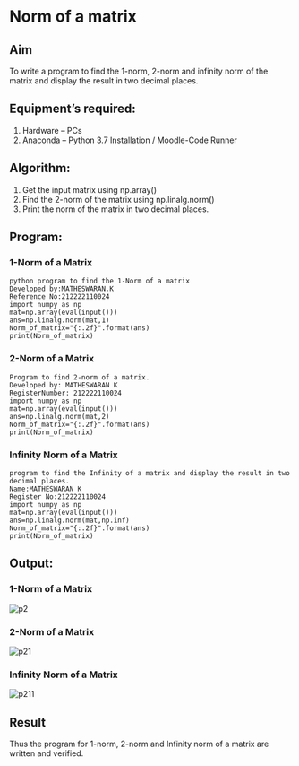 # Norm of a matrix
## Aim
To write a program to find the 1-norm, 2-norm and infinity norm of the matrix and display the result in two decimal places.
## Equipment’s required:
1.	Hardware – PCs
2.	Anaconda – Python 3.7 Installation / Moodle-Code Runner
## Algorithm:
1. Get the input matrix using np.array()   
2. Find the 2-norm of the matrix using np.linalg.norm()
3. Print the norm of the matrix in two decimal places.
## Program:
### 1-Norm of a Matrix
```
python program to find the 1-Norm of a matrix
Developed by:MATHESWARAN.K
Reference No:212222110024
import numpy as np
mat=np.array(eval(input()))
ans=np.linalg.norm(mat,1)
Norm_of_matrix="{:.2f}".format(ans)
print(Norm_of_matrix)
```
### 2-Norm of a Matrix
```
Program to find 2-norm of a matrix.
Developed by: MATHESWARAN K
RegisterNumber: 212222110024
import numpy as np
mat=np.array(eval(input()))
ans=np.linalg.norm(mat,2)
Norm_of_matrix="{:.2f}".format(ans)
print(Norm_of_matrix)
```
### Infinity Norm of a Matrix
```
program to find the Infinity of a matrix and display the result in two decimal places.
Name:MATHESWARAN K
Register No:212222110024
import numpy as np
mat=np.array(eval(input()))
ans=np.linalg.norm(mat,np.inf)
Norm_of_matrix="{:.2f}".format(ans)
print(Norm_of_matrix)
```
## Output:
### 1-Norm of a Matrix
![p2](https://user-images.githubusercontent.com/119477782/237012755-8885bf42-4afd-46b8-806a-b4fb88a296d8.png)


### 2-Norm of a Matrix
![p21](https://user-images.githubusercontent.com/119477782/237012788-1d7a9ca4-5d37-4e18-9010-4b41df24f548.png)


### Infinity Norm of a Matrix

![p211](https://user-images.githubusercontent.com/119477782/237012825-320d9ab5-81cb-445d-a7a1-23fb30105b2f.png)

## Result
Thus the program for 1-norm, 2-norm and Infinity norm of a matrix are written and verified.
